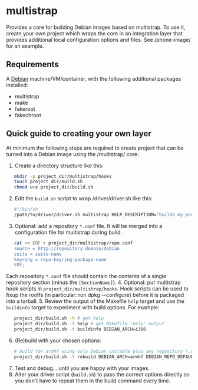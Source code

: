 # multistrap
Provides a core for building Debian images based on multistrap. To use it, create your own project which
wraps the core in an integration layer that provides additional local configuration options and files.
See /phone-image/ for an example.

## Requirements

A [Debian](http://www.debian.org) machine/VM/container, with the following additional packages installed:

 * multistrap
 * make
 * fakeroot
 * fakechroot

## Quick guide to creating your own layer
At minimum the following steps are required to create project that can be turned into a Debian image using the /multistrap/ core:

 1. Create a directory structure like this:
 ```sh
    mkdir -p project_dir/multistrap/hooks
    touch project_dir/build.sh
    chmod u+x project_dir/build.sh
 ```
 2. Edit the `build.sh` script to wrap /driver/driver.sh like this:
 ```sh
    #!/bin/sh
    /path/to/driver/driver.sh multistrap HELP_DESCRIPTION="builds my project" -- "$@"
 ```
 3. Optional: add a repository `*.conf` file. It will be merged into a configuration file for multistrap during build.
 ```sh
    cat << EOF > project_dir/multistrap/repo.conf
    source = http://repository.domain/debian
    suite = suite-name
    keyring = repo-keyring-package-name
    EOF;
 ```
 Each repository `*.conf` file should contain the contents of a single repository section (minus the `[SectionName]`).
 4. Optional: put multistrap hook scripts in `project_dir/multistrap/hooks`. Hook scripts can be used to fixup the
 rootfs (in particular: run dpkg --configure) before it is packaged into a tarball.
 5. Review the output of the Makefile `help` target and use the `buildinfo` target to experiment with build options.
 For example:
 ```sh
    project_dir/build.sh -h # get help
    project_dir/build.sh -t help # get Makefile 'help' output
    project_dir/build.sh -t buildinfo DEBIAN_ARCH=i386
 ```
 6. (Re)build with your chosen options:
 ```sh
    # build for armhf using only Debian unstable plus any repository *.conf created in step #3.
    project_dir/build.sh -t rebuild DEBIAN_ARCH=armhf DEBIAN_REPO_DEFAULT=unstable INCLUDE_DEFAULTS=n have_unstable=y
 ```
 7. Test and debug... until you are happy with your images.
 8. Alter your driver script (`build.sh`) to pass the correct options directly so you don't have to repeat them in the build command every time.

